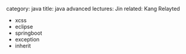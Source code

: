 category: java
title: java advanced
lectures: Jin
related: Kang Relayted

-   xcss
-   eclipse
-   springboot
-   exception
-   inherit
